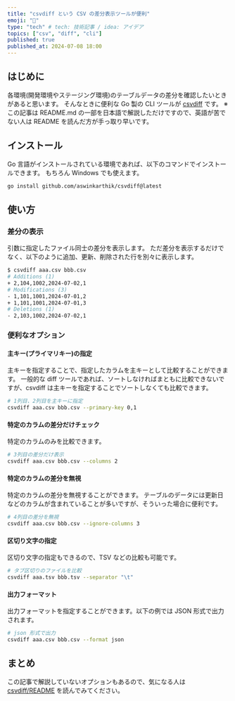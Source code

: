 ```yaml
---
title: "csvdiff という CSV の差分表示ツールが便利"
emoji: "📀"
type: "tech" # tech: 技術記事 / idea: アイデア
topics: ["csv", "diff", "cli"]
published: true
published_at: 2024-07-08 18:00
---
```


## はじめに

各環境(開発環境やステージング環境)のテーブルデータの差分を確認したいときがあると思います。
そんなときに便利な Go 製の CLI ツールが [csvdiff](https://github.com/aswinkarthik/csvdiff) です。
※ この記事は README.md の一部を日本語で解説しただけですので、英語が苦でない人は README を読んだ方が手っ取り早いです。

## インストール

Go 言語がインストールされている環境であれば、以下のコマンドでインストールできます。
もちろん Windows でも使えます。

```sh
go install github.com/aswinkarthik/csvdiff@latest
```

## 使い方

### 差分の表示

引数に指定したファイル同士の差分を表示します。
ただ差分を表示するだけでなく、以下のように追加、更新、削除された行を別々に表示します。

```sh
$ csvdiff aaa.csv bbb.csv
# Additions (1)
+ 2,104,1002,2024-07-02,1
# Modifications (3)
- 1,101,1001,2024-07-01,2
+ 1,101,1001,2024-07-01,3
# Deletions (1)
- 2,103,1002,2024-07-02,1
```

### 便利なオプション

#### 主キー(プライマリキー)の指定

主キーを指定することで、指定したカラムを主キーとして比較することができます。
一般的な diff ツールであれば、ソートしなければまともに比較できないですが、csvdiff は主キーを指定することでソートしなくても比較できます。

```sh
# 1列目、2列目を主キーに指定
csvdiff aaa.csv bbb.csv --primary-key 0,1
```

#### 特定のカラムの差分だけチェック

特定のカラムのみを比較できます。

```sh
# 3列目の差分だけ表示
csvdiff aaa.csv bbb.csv --columns 2
```

#### 特定のカラムの差分を無視

特定のカラムの差分を無視することができます。
テーブルのデータには更新日などのカラムが含まれていることが多いですが、そういった場合に便利です。

```sh
# 4列目の差分を無視
csvdiff aaa.csv bbb.csv --ignore-columns 3
```

#### 区切り文字の指定

区切り文字の指定もできるので、TSV などの比較も可能です。

```sh
# タブ区切りのファイルを比較
csvdiff aaa.tsv bbb.tsv --separator "\t"
```

#### 出力フォーマット

出力フォーマットを指定することができます。以下の例では JSON 形式で出力されます。

```sh
# json 形式で出力
csvdiff aaa.csv bbb.csv --format json
```

## まとめ

この記事で解説していないオプションもあるので、気になる人は [csvdiff/README](https://github.com/aswinkarthik/csvdiff/blob/master/README.md) を読んでみてください。
